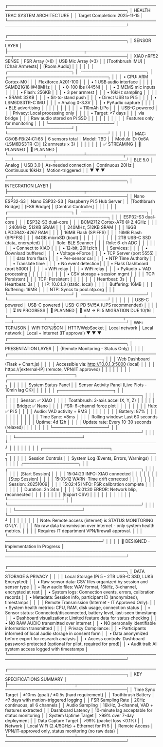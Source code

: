 ┌─────────────────────────────────────────────────────────────────────────────────────────┐
│                              HEALTH TRAC SYSTEM ARCHITECTURE                            │
│                           Target Completion: 2025-11-15                                 │
└─────────────────────────────────────────────────────────────────────────────────────────┘

┌─────────────────────────────────────────────────────────────────────────────────────────┐
│                                    SENSOR LAYER                                         │
├─────────────────────────┬─────────────────────────┬─────────────────────────────────────┤
│   XIAO nRF52 SENSE        │   FSR Array (×6)        │   USB Mic Array (×3)              │
│   [Toothbrush IMU]      │   [Chair Armrests]      │   [Room Audio]                      │
│                         │                         │                                     │
│ ┌─────────────────────┐ │ ┌─────────────────────┐ │ ┌─────────────────────────────────┐ │
│ │ • CPU: ARM Cortex-M0│ │ │ Flexiforce A201-100 │ │ │ • 1 USB audio interface         │ │
│ │   SAMD21G18 @48MHz  │ │ │ • 0-100 lbs (445N)  │ │ │ • 3 MEMS mic inputs             │ │
│ │ • Flash: 256KB      │ │ │ • 3 per armrest     │ │ │ • 16kHz sampling                │ │
│ │ • SRAM: 32KB        │ │ │ • Sit-to-stand push │ │ │ • Direct USB to Pi 5            │ │
│ │ • LSM6DS3TR-C IMU   │ │ │ • Analog 0-3.3V     │ │ │ • PyAudio capture               │ │
│ │ • BLE advertising   │ │ │                     │ │ │                                 │ │
│ │ • 110mAh LiPo       │ │ │ USB-C powered       │ │ │ Privacy: Local processing only  │ │
│ │ • Target: ≥7 days   │ │ │ via bridge          │ │ │ Raw audio stored on Pi SSD      │ │
│ │                     │ │ │                     │ │ │ Features only for monitoring    │ │
│ └─────────────────────┘ │ └─────────────────────┘ │ └─────────────────────────────────┘ │
│                         │                         │                                     │
│ MAC: C8:0B:FB:24:C1:65  │  6 sensors total        │  Model: TBD                         │
│ Module ID: 0x6A (LSM6DS3TR-C)│  (2 armrests × 3)       │                                │
│                         │                         │                                     │
│ ✅ STREAMING            │  🔄 PLANNED             │  🔄 PLANNED                         │
└────────────┬────────────┴────────────┬────────────┴─────────────┬───────────────────────┘
             │ BLE 5.0                 │ Analog                   │ USB 3.0
             │ As-needed connection    │ Continuous 20Hz          │ Continuous 16kHz
             │ Motion-triggered        │                          │
             ▼                         ▼                          ▼
┌─────────────────────────────────────────────────────────────────────────────────────────┐
│                              INTEGRATION LAYER                                           │
├─────────────────────────┬─────────────────────────┬─────────────────────────────────────┤
│  Nano ESP32-S3          │  Nano ESP32-S3          │  Raspberry Pi 5 Hub Server          │
│  [Toothbrush Bridge]    │  [FSR Bridge]           │  [Central Controller]               │
│                         │                         │                                     │
│ ┌─────────────────────┐ │ ┌─────────────────────┐ │ ┌─────────────────────────────────┐ │
│ │ ESP32-S3 dual-core  │ │ │ ESP32-S3 dual-core  │ │ │ BCM2712 Cortex-A76 @ 2.4GHz     │ │
│ │ 240MHz, 512KB SRAM  │ │ │ 240MHz, 512KB SRAM  │ │ │ 16GB LPDDR4X-4267 RAM           │ │
│ │ 16MB Flash (SPIFFS) │ │ │ 16MB Flash (SPIFFS) │ │ │ 64GB microSD (boot)             │ │
│ │                     │ │ │                     │ │ │ 2TB USB-C SSD (data, encrypted) │ │
│ │ Role: BLE Scanner   │ │ │ Role: 6-ch ADC      │ │ │                                 │ │
│ │ • Connect to XIAO   │ │ │ • 12-bit, 20Hz/ch   │ │ │ Services:                       │ │
│ │ • Download buffered │ │ │ • Voltage→Force     │ │ │ • TCP Server (port 5555)        │ │
│ │   data from flash   │ │ │ • Per-sensor cal    │ │ │ • NTP Time Authority            │ │
│ │ • Translate time    │ │ │ • No event detection│ │ │ • Flask Dashboard (port 5000)   │ │
│ │ • WiFi relay        │ │ │ • WiFi relay        │ │ │ • PyAudio + VAD processing      │ │
│ │                     │ │ │                     │ │ │ • CSV storage + session mgmt    │ │
│ │ TCP: Persistent     │ │ │ TCP: Persistent     │ │ │                                 │ │
│ │ Heartbeat: 3s       │ │ │ Heartbeat: 3s       │ │ │ IP: 10.0.1.3 (static, local)    │ │
│ │ Buffering: 16MB     │ │ │ Buffering: 16MB     │ │ │ NTP: Syncs to pool.ntp.org      │ │
│ └─────────────────────┘ │ └─────────────────────┘ │ └─────────────────────────────────┘ │
│                         │                         │                                     │
│ USB-C powered           │ USB-C powered           │ USB-C PD 5V/5A (UPS recommended)    │
│                         │                         │                                     │
│ ⏳ IN PROGRESS          │  🔄 PLANNED             │  🔴 VM → Pi 5 MIGRATION DUE 10/16   │
└────────────┬────────────┴────────────┬────────────┴─────────────┬───────────────────────┘
             │ WiFi TCP/JSON           │ WiFi TCP/JSON            │ HTTP/WebSocket
             │ Local network           │ Local network            │ Local + Internet (IT approval)
             ▼                         ▼                          ▼
┌─────────────────────────────────────────────────────────────────────────────────────────┐
│                            PRESENTATION LAYER                                            │
│                         (Remote Monitoring - Status Only)                                │
│                                                                                          │
│  ┌─────────────────────────────────────────────────────────────────────────────────┐   │
│  │                    Web Dashboard (Flask + Chart.js)                              │   │
│  │                    Accessible via: http://10.0.1.3:5000 (local)                  │   │
│  │                                   https://[external-IP] (remote, VPN/IT approved) │   │
│  │                                                                                   │   │
│  │  ┌──────────────────────┐  ┌─────────────────────────────────────────────────┐  │   │
│  │  │ System Status Panel  │  │ Sensor Activity Panel (Live Plots - 10min lag OK)│  │   │
│  │  │ ┌──────────────────┐ │  │ ┌────────────────────────────────────────────┐ │  │   │
│  │  │ │ Sensor: ✅ XIAO  │ │  │ │ Toothbrush: 3-axis accel (X, Y, Z)        │ │  │   │
│  │  │ │ Bridge: ✅ Nano  │ │  │ │ FSR: 6-channel force plot                 │ │  │   │
│  │  │ │ Hub:    ✅ Pi 5  │ │  │ │ Audio: VAD activity + RMS                 │ │  │   │
│  │  │ │ Battery: 87%     │ │  │ │                                           │ │  │   │
│  │  │ │ Time Sync: ±8ms  │ │  │ │ Rolling window: Last 60 seconds           │ │  │   │
│  │  │ │ Uptime: 4d 12h   │ │  │ │ Update rate: Every 10-30 seconds (relaxed)│ │  │   │
│  │  │ └──────────────────┘ │  │ └────────────────────────────────────────────┘ │  │   │
│  │  └──────────────────────┘  └─────────────────────────────────────────────────┘  │   │
│  │                                                                                   │   │
│  │  ┌──────────────────────┐  ┌─────────────────────────────────────────────────┐  │   │
│  │  │ Session Controls     │  │ System Log (Events, Errors, Warnings)          │  │   │
│  │  │ ┌──────────────────┐ │  │ ┌────────────────────────────────────────────┐ │  │   │
│  │  │ │ [Start Session]  │ │  │ │ 15:04:23 INFO: XIAO connected              │ │  │   │
│  │  │ │ [Stop Session]   │ │  │ │ 15:03:12 WARN: Time drift corrected        │ │  │   │
│  │  │ │ Session: 20251009│ │  │ │ 15:02:45 INFO: FSR calibration complete    │ │  │   │
│  │  │ │ Duration: 2h 34m │ │  │ │ 15:01:30 ERROR: Network blip, reconnected  │ │  │   │
│  │  │ │ [Export CSV]     │ │  │ │                                           │ │  │   │
│  │  │ └──────────────────┘ │  │ └────────────────────────────────────────────┘ │  │   │
│  │  └──────────────────────┘  └─────────────────────────────────────────────────┘  │   │
│  │                                                                                   │   │
│  │  Note: Remote access (internet) is STATUS MONITORING ONLY.                       │   │
│  │        No raw data transmission over internet - only system health metrics.      │   │
│  │        Requires IT department VPN/firewall approval.                             │   │
│  └─────────────────────────────────────────────────────────────────────────────────┘   │
│                                                                                          │
│  🔄 DESIGNED - Implementation In Progress                                               │
└─────────────────────────────────────────────────────────────────────────────────────────┘

┌─────────────────────────────────────────────────────────────────────────────────────────┐
│                              DATA STORAGE & PRIVACY                                      │
│                                                                                          │
│  Local Storage (Pi 5 - 2TB USB-C SSD, LUKS Encrypted):                                  │
│  • Raw sensor data: CSV files organized by session and sensor type                      │
│  • Raw audio files: WAV format, 16kHz, 3-channel, encrypted at rest                     │
│  • System logs: Connection events, errors, calibration records                          │
│  • Metadata: Session info, participant ID (anonymized), timestamps                      │
│                                                                                          │
│  Remote Transmission (Internet - IT Approved Only):                                     │
│  • System health metrics: CPU, RAM, disk usage, connection status                       │
│  • Sensor status: Connected/disconnected, battery level, last-seen timestamp            │
│  • Dashboard visualizations: Limited feature data for status checking                   │
│  • NO RAW AUDIO transmitted over internet                                               │
│  • NO personally identifiable information transmitted                                   │
│                                                                                          │
│  Privacy Compliance:                                                                    │
│  • Participants informed of local audio storage in consent form                         │
│  • Data anonymized before export for research analysis                                  │
│  • Access controls: Dashboard password-protected (optional for pilot, required for prod)│
│  • Audit trail: All system access logged with timestamps                                │
└─────────────────────────────────────────────────────────────────────────────────────────┘

┌─────────────────────────────────────────────────────────────────────────────────────────┐
│                           KEY SPECIFICATIONS SUMMARY                                     │
├──────────────────────┬──────────────────────────────────────────────────────────────────┤
│ Time Sync Target     │ ±10ms (goal) / ±0.5s (hard requirement)                          │
│ Toothbrush Battery   │ ≥7 days with motion-triggered logging                            │
│ FSR Sampling Rate    │ 20Hz continuous, all 6 channels                                  │
│ Audio Sampling       │ 16kHz, 3-channel, VAD + features extracted                       │
│ Dashboard Latency    │ 10-minute lag acceptable for status monitoring                   │
│ System Uptime Target │ >99% over 7-day deployment                                       │
│ Data Capture Target  │ >99% (packet loss <0.1%)                                         │
│ Network              │ Local WiFi (2.4/5GHz) + Ethernet for Pi 5                        │
│ Remote Access        │ VPN/IT-approved only, status monitoring (no raw data)            │
└──────────────────────┴──────────────────────────────────────────────────────────────────┘